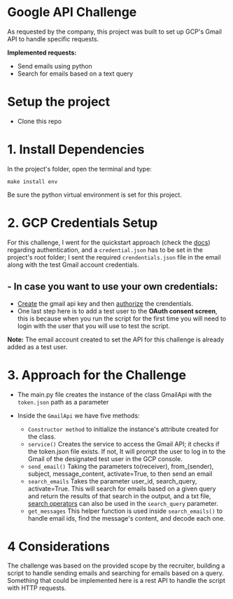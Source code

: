 # Google API Challenge
As requested by the company, this project was built to set up GCP's Gmail API to handle specific requests.

**Implemented requests:**
- Send emails using python
- Search for emails based on a text query

# Setup the project
- Clone this repo

# 1. Install Dependencies

In the project's folder, open the terminal and type:

<code>make install env</code>

Be sure the python virtual environment is set for this project.

# 2. GCP Credentials Setup

For this challenge, I went for the quickstart approach (check the [docs](https://developers.google.com/gmail/api/quickstart/python#set_up_your_environment)) regarding authentication, and a ```credential.json``` has 
to be set in the project's root folder; I sent the required ```crendentials.json``` file in the email along with the test Gmail account credentials.


## - In case you want to use your own credentials:
- [Create](https://developers.google.com/gmail/api/quickstart/python#enable_the_api)
the gmail api key and then [authorize](https://developers.google.com/gmail/api/quickstart/python#authorize_credentials_for_a_desktop_application) 
the crendentials.
- One last step here is to add a test user to the **OAuth consent screen**, this is because when you run the script for the first time you will need to login with the user that you will use to test the script.

**Note:** The email account created to set the API for this challenge is already added as a test user.

# 3. Approach for the Challenge
- The main.py file creates the instance of the class GmailApi with the ```token.json``` path as a parameter


- Inside the ```GmailApi``` we have five methods:

  - ```Constructor method``` to initialize the instance's attribute created for the class.
  - ```service()``` Creates the service to access the Gmail API; it checks if the token.json file exists. If not, It will prompt the user to log in to the Gmail of the designated test user in the GCP console.
  - ```send_email()``` Taking the parameters to(receiver), from_(sender), subject, message_content, activate=True, to then send an email
  - ```search_emails``` Takes the parameter user_id, search_query, activate=True. This will search for emails based on a given query and return the results of that search in the output, and a txt file, [search operators](https://support.google.com/mail/answer/7190?hl=en) can also be used in the ```search_query``` parameter.
  - ```get_messages``` This helper function is used inside ```search_emails()``` to handle email ids, find the message's content, and decode each one.

# 4 Considerations
The challenge was based on the provided scope by the recruiter, building a script to handle sending emails and searching for emails based on a query.
Something that could be implemented here is a rest API to handle the script with HTTP requests.